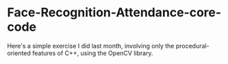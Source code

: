 # Face-Recognition-Attendance-core-code
Here's a simple exercise I did last month, involving only the procedural-oriented features of C++, using the OpenCV library.
